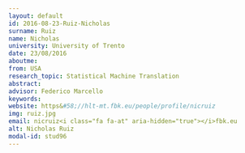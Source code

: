 ```yaml
---
layout: default 
id: 2016-08-23-Ruiz-Nicholas
surname: Ruiz
name: Nicholas
university: University of Trento
date: 23/08/2016
aboutme: 
from: USA
research_topic: Statistical Machine Translation
abstract: 
advisor: Federico Marcello
keywords: 
website: https&#58;//hlt-mt.fbk.eu/people/profile/nicruiz
img: ruiz.jpg
email: nicruiz<i class="fa fa-at" aria-hidden="true"></i>fbk.eu
alt: Nicholas Ruiz
modal-id: stud96
---
```

